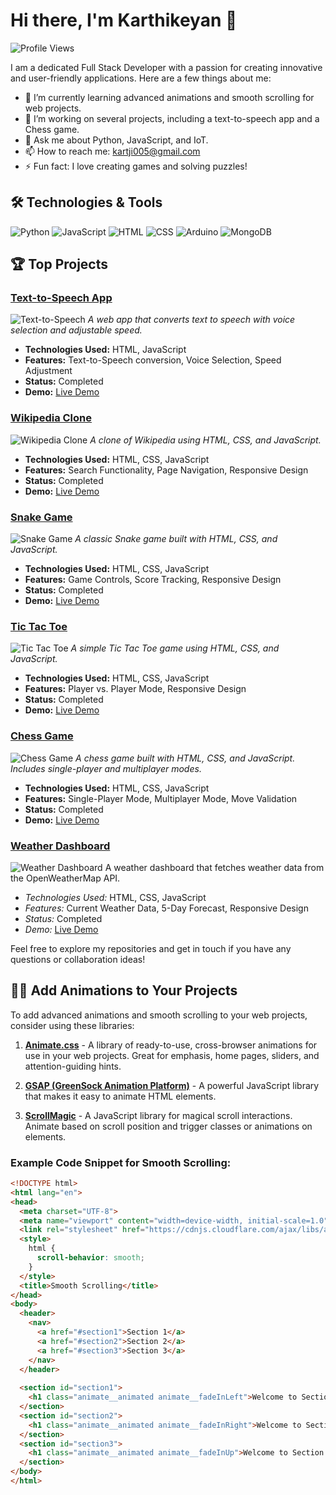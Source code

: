 # Hi there, I'm Karthikeyan 👋

![Profile Views](https://komarev.com/ghpvc/?username=yourusername&color=blue)

I am a dedicated Full Stack Developer with a passion for creating innovative and user-friendly applications. Here are a few things about me:

- 🌱 I’m currently learning advanced animations and smooth scrolling for web projects.
- 🔭 I’m working on several projects, including a text-to-speech app and a Chess game.
- 💬 Ask me about Python, JavaScript, and IoT.
- 📫 How to reach me: [kartji005@gmail.com](mailto:kartji005@gmail.com)
- ⚡ Fun fact: I love creating games and solving puzzles!

## 🛠️ Technologies & Tools

![Python](https://img.shields.io/badge/-Python-333333?style=flat&logo=python)
![JavaScript](https://img.shields.io/badge/-JavaScript-333333?style=flat&logo=javascript)
![HTML](https://img.shields.io/badge/-HTML-333333?style=flat&logo=html5)
![CSS](https://img.shields.io/badge/-CSS-333333?style=flat&logo=css3)
![Arduino](https://img.shields.io/badge/-Arduino-333333?style=flat&logo=arduino)
![MongoDB](https://img.shields.io/badge/-MongoDB-333333?style=flat&logo=mongodb)


## 🏆 Top Projects

### [Text-to-Speech App](https://github.com/Karthik260404/Text-to-Speech-webpage)
![Text-to-Speech](https://img.shields.io/badge/Project-Text_to_Speech-ff7f0e?style=flat&logo=google)
*A web app that converts text to speech with voice selection and adjustable speed.*

- **Technologies Used:** HTML, JavaScript
- **Features:** Text-to-Speech conversion, Voice Selection, Speed Adjustment
- **Status:** Completed
- **Demo:** [Live Demo](https://text-to-speech-webpage.vercel.app/)

### [Wikipedia Clone](https://github.com/Karthik260404/Wikipedia-clone)
![Wikipedia Clone](https://img.shields.io/badge/Project-Wikipedia_Clone-blue?style=flat&logo=wikipedia)
*A clone of Wikipedia using HTML, CSS, and JavaScript.*

- **Technologies Used:** HTML, CSS, JavaScript
- **Features:** Search Functionality, Page Navigation, Responsive Design
- **Status:** Completed
- **Demo:** [Live Demo](https://wikipedia-clone-alpha.vercel.app/)

### [Snake Game](https://github.com/Karthik260404/snake-game)
![Snake Game](https://img.shields.io/badge/Project-Snake_Game-green?style=flat&logo=snake)
*A classic Snake game built with HTML, CSS, and JavaScript.*

- **Technologies Used:** HTML, CSS, JavaScript
- **Features:** Game Controls, Score Tracking, Responsive Design
- **Status:** Completed
- **Demo:** [Live Demo](https://snake-game-tawny-tau.vercel.app/)

### [Tic Tac Toe](https://github.com/Karthik260404/Tic-Tac-Toe)
![Tic Tac Toe](https://img.shields.io/badge/Project-Tic_Tac_Toe-lightgrey?style=flat&logo=gamepad)
*A simple Tic Tac Toe game using HTML, CSS, and JavaScript.*

- **Technologies Used:** HTML, CSS, JavaScript
- **Features:** Player vs. Player Mode, Responsive Design
- **Status:** Completed
- **Demo:** [Live Demo](https://tic-tac-toe-livid-nu.vercel.app/)

### [Chess Game](https://github.com/Karthik260404/Chess-game)
![Chess Game](https://img.shields.io/badge/Project-Chess_Game-yellow?style=flat&logo=chess)
*A chess game built with HTML, CSS, and JavaScript. Includes single-player and multiplayer modes.*

- **Technologies Used:** HTML, CSS, JavaScript
- **Features:** Single-Player Mode, Multiplayer Mode, Move Validation
- **Status:** Completed
- **Demo:** [Live Demo](https://chess-game-sandy-seven.vercel.app/)

### [Weather Dashboard](https://github.com/Karthik260404/Weather-Dashboard)
![Weather Dashboard](https://img.shields.io/badge/Project-Weather_Dashboard-blue?style=flat&logo=weather)
A weather dashboard that fetches weather data from the OpenWeatherMap API.

- *Technologies Used:* HTML, CSS, JavaScript
- *Features:* Current Weather Data, 5-Day Forecast, Responsive Design
- *Status:* Completed
- *Demo:* [Live Demo](https://weather-dashboard-rho-inky.vercel.app/)

Feel free to explore my repositories and get in touch if you have any questions or collaboration ideas!

## 🧑‍🎨 Add Animations to Your Projects
To add advanced animations and smooth scrolling to your web projects, consider using these libraries:

1. **[Animate.css](https://animate.style/)** - A library of ready-to-use, cross-browser animations for use in your web projects. Great for emphasis, home pages, sliders, and attention-guiding hints.

2. **[GSAP (GreenSock Animation Platform)](https://greensock.com/gsap/)** - A powerful JavaScript library that makes it easy to animate HTML elements.

3. **[ScrollMagic](http://scrollmagic.io/)** - A JavaScript library for magical scroll interactions. Animate based on scroll position and trigger classes or animations on elements.

### Example Code Snippet for Smooth Scrolling:
```html
<!DOCTYPE html>
<html lang="en">
<head>
  <meta charset="UTF-8">
  <meta name="viewport" content="width=device-width, initial-scale=1.0">
  <link rel="stylesheet" href="https://cdnjs.cloudflare.com/ajax/libs/animate.css/4.1.1/animate.min.css"/>
  <style>
    html {
      scroll-behavior: smooth;
    }
  </style>
  <title>Smooth Scrolling</title>
</head>
<body>
  <header>
    <nav>
      <a href="#section1">Section 1</a>
      <a href="#section2">Section 2</a>
      <a href="#section3">Section 3</a>
    </nav>
  </header>
  
  <section id="section1">
    <h1 class="animate__animated animate__fadeInLeft">Welcome to Section 1</h1>
  </section>
  <section id="section2">
    <h1 class="animate__animated animate__fadeInRight">Welcome to Section 2</h1>
  </section>
  <section id="section3">
    <h1 class="animate__animated animate__fadeInUp">Welcome to Section 3</h1>
  </section>
</body>
</html>
